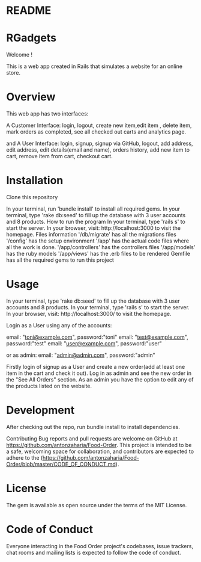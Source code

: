# README


# RGadgets
Welcome !

This is a web app created in Rails that simulates a website for an online store.

# Overview
This web app has two interfaces:

A Customer Interface: login, logout, create new item,edit item , delete item, mark orders as completed, see all checked out carts and analytics page.

and
A User Interface: login, signup, signup via GitHub, logout, add address, edit address, edit details(email and name), orders history, add new item to cart, remove item from cart, checkout cart.

# Installation
Clone this repository

In your terminal, run 'bundle install' to install all required gems.
In your terminal, type 'rake db:seed' to fill up the database with 3 user accounts and 8 products.
How to run the program
In your terminal, type 'rails s' to start the server.
In your browser, visit: http://localhost:3000 to visit the homepage.
Files information
'/db/migrate' has all the migrations files
'/config' has the setup environment
'/app' has the actual code files where all the work is done.
'/app/controllers' has the controllers files
'/app/models' has the ruby models
'/app/views' has the .erb files to be rendered
Gemfile has all the required gems to run this project

# Usage
In your terminal, type 'rake db:seed' to fill up the database with 3 user accounts and 8 products. In your terminal, type 'rails s' to start the server. In your browser, visit: http://localhost:3000/ to visit the homepage.

Login as a User using any of the accounts:

email: "toni@example.com", password:"toni"
email: "test@example.com", password:"test"
email: "user@example.com", password:"user"

or as admin:
email: "admin@admin.com", password:"admin"

Firstly login of signup as a User and create a new order(add at least one item in the cart and check it out). Log in as admin and see the new order in the "See All Orders" section. As an admin you have the option to edit any of the products listed on the website.

# Development
After checking out the repo, run bundle install to install dependencies.

Contributing
Bug reports and pull requests are welcome on GitHub at https://github.com/antonzaharia/Food-Order. This project is intended to be a safe, welcoming space for collaboration, and contributors are expected to adhere to the (https://github.com/antonzaharia/Food-Order/blob/master/CODE_OF_CONDUCT.md).

# License
The gem is available as open source under the terms of the MIT License.

# Code of Conduct
Everyone interacting in the Food Order project's codebases, issue trackers, chat rooms and mailing lists is expected to follow the code of conduct.
